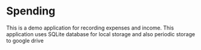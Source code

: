 # Spending
This is a demo application for recording expenses and income. This application uses SQLite database for local storage and also periodic storage to google drive
